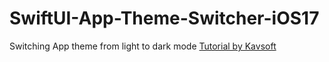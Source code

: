 # SwiftUI-App-Theme-Switcher-iOS17
Switching App theme from light to dark mode
[Tutorial by Kavsoft](https://youtube.com/watch?v=aHtDymtNdSs)
